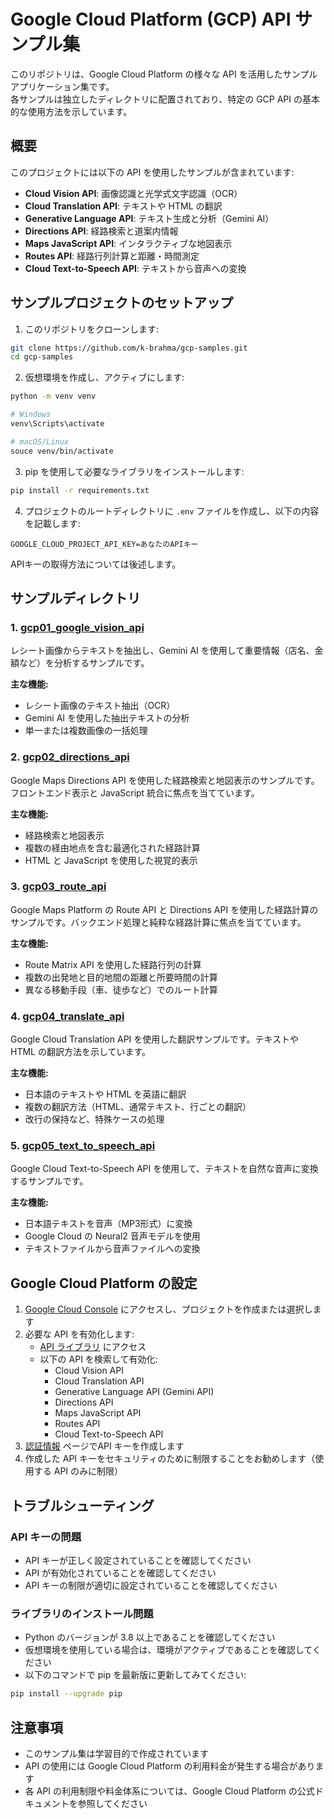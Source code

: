 # Google Cloud Platform (GCP) API サンプル集

このリポジトリは、Google Cloud Platform の様々な API を活用したサンプルアプリケーション集です。  
各サンプルは独立したディレクトリに配置されており、特定の GCP API の基本的な使用方法を示しています。

## 概要

このプロジェクトには以下の API を使用したサンプルが含まれています:

- **Cloud Vision API**: 画像認識と光学式文字認識（OCR）
- **Cloud Translation API**: テキストや HTML の翻訳
- **Generative Language API**: テキスト生成と分析（Gemini AI）
- **Directions API**: 経路検索と道案内情報
- **Maps JavaScript API**: インタラクティブな地図表示
- **Routes API**: 経路行列計算と距離・時間測定
- **Cloud Text-to-Speech API**: テキストから音声への変換

## サンプルプロジェクトのセットアップ

1. このリポジトリをクローンします:

```bash
git clone https://github.com/k-brahma/gcp-samples.git
cd gcp-samples
```

2. 仮想環境を作成し、アクティブにします:

```bash 
python -m venv venv
```

```bash
# Windows
venv\Scripts\activate
```

```bash
# macOS/Linux
souce venv/bin/activate
```

3. pip を使用して必要なライブラリをインストールします:

```bash
pip install -r requirements.txt
```
4. プロジェクトのルートディレクトリに `.env` ファイルを作成し、以下の内容を記載します:

```
GOOGLE_CLOUD_PROJECT_API_KEY=あなたのAPIキー
```

APIキーの取得方法については後述します。

## サンプルディレクトリ

### 1. [gcp01_google_vision_api](./gcp01_google_vision_api)

レシート画像からテキストを抽出し、Gemini AI を使用して重要情報（店名、金額など）を分析するサンプルです。

**主な機能:**
- レシート画像のテキスト抽出（OCR）
- Gemini AI を使用した抽出テキストの分析
- 単一または複数画像の一括処理

### 2. [gcp02_directions_api](./gcp02_directions_api)

Google Maps Directions API を使用した経路検索と地図表示のサンプルです。フロントエンド表示と JavaScript 統合に焦点を当てています。

**主な機能:**
- 経路検索と地図表示
- 複数の経由地点を含む最適化された経路計算
- HTML と JavaScript を使用した視覚的表示

### 3. [gcp03_route_api](./gcp03_route_api)

Google Maps Platform の Route API と Directions API を使用した経路計算のサンプルです。バックエンド処理と純粋な経路計算に焦点を当てています。

**主な機能:**
- Route Matrix API を使用した経路行列の計算
- 複数の出発地と目的地間の距離と所要時間の計算
- 異なる移動手段（車、徒歩など）でのルート計算

### 4. [gcp04_translate_api](./gcp04_translate_api)

Google Cloud Translation API を使用した翻訳サンプルです。テキストや HTML の翻訳方法を示しています。

**主な機能:**
- 日本語のテキストや HTML を英語に翻訳
- 複数の翻訳方法（HTML、通常テキスト、行ごとの翻訳）
- 改行の保持など、特殊ケースの処理

### 5. [gcp05_text_to_speech_api](./gcp05_text_to_speech_api)

Google Cloud Text-to-Speech API を使用して、テキストを自然な音声に変換するサンプルです。

**主な機能:**
- 日本語テキストを音声（MP3形式）に変換
- Google Cloud の Neural2 音声モデルを使用
- テキストファイルから音声ファイルへの変換

## Google Cloud Platform の設定

1. [Google Cloud Console](https://console.cloud.google.com/) にアクセスし、プロジェクトを作成または選択します
2. 必要な API を有効化します:
   - [API ライブラリ](https://console.cloud.google.com/apis/library) にアクセス
   - 以下の API を検索して有効化:
     - Cloud Vision API
     - Cloud Translation API
     - Generative Language API (Gemini API)
     - Directions API
     - Maps JavaScript API
     - Routes API
     - Cloud Text-to-Speech API
3. [認証情報](https://console.cloud.google.com/apis/credentials) ページでAPI キーを作成します
4. 作成した API キーをセキュリティのために制限することをお勧めします（使用する API のみに制限）

## トラブルシューティング

### API キーの問題

- API キーが正しく設定されていることを確認してください
- API が有効化されていることを確認してください
- API キーの制限が適切に設定されていることを確認してください

### ライブラリのインストール問題

- Python のバージョンが 3.8 以上であることを確認してください
- 仮想環境を使用している場合は、環境がアクティブであることを確認してください
- 以下のコマンドで pip を最新版に更新してみてください:

```bash
pip install --upgrade pip
```

## 注意事項

- このサンプル集は学習目的で作成されています
- API の使用には Google Cloud Platform の利用料金が発生する場合があります
- 各 API の利用制限や料金体系については、Google Cloud Platform の公式ドキュメントを参照してください 